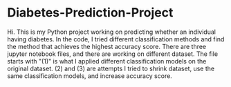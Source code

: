 # Diabetes-Prediction-Project
Hi. This is my Python project working on predicting whether an individual having diabetes. In the code, I tried different classification methods and find the method that achieves the highest accuracy score. There are three jupyter notebook files, and there are working on different dataset. The file starts with "(1)" is what I applied different classification models on the original dataset. (2) and (3) are attempts I tried to shrink dataset, use the same classification models, and increase accuracy score. 
